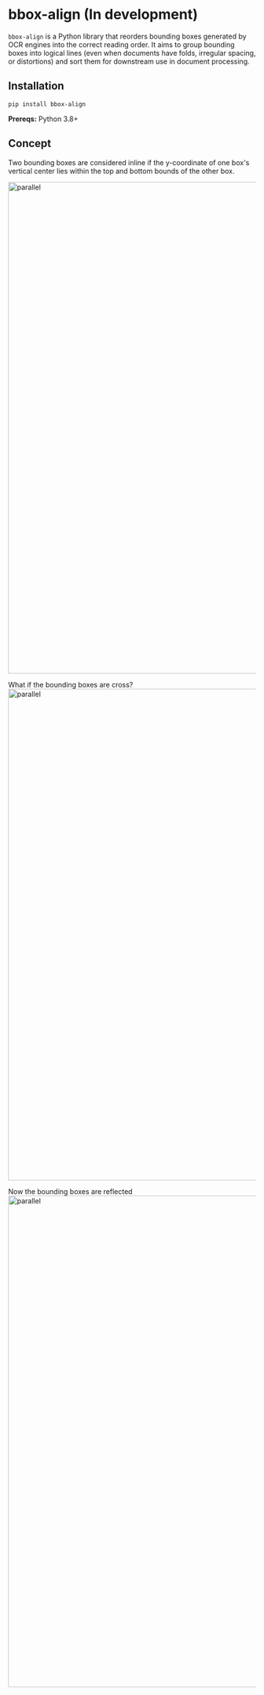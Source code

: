 # bbox-align (In development)

`bbox-align` is a Python library that reorders bounding boxes generated by OCR engines into the correct reading order. It aims to group bounding boxes into logical lines (even when documents have folds, irregular spacing, or distortions) and sort them for downstream use in document processing.

## Installation

`pip install bbox-align`

**Prereqs:** Python 3.8+

## Concept
Two bounding boxes are considered inline if the y-coordinate of one box's vertical center lies within the top and bottom bounds of the other box.

<img src="./images/parallel.png" alt="parallel" style="width:1000px;"/>

What if the bounding boxes are cross?
<img src="./images/cross.png" alt="parallel" style="width:1000px;"/>

Now the bounding boxes are reflected
<img src="./images/reflected.png" alt="parallel" style="width:1000px;"/>
